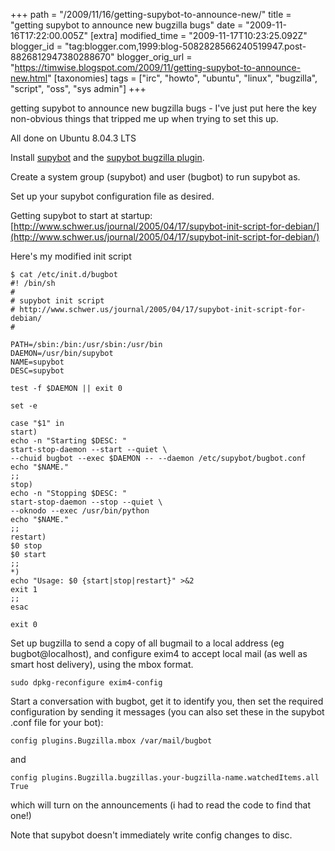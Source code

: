 +++
path = "/2009/11/16/getting-supybot-to-announce-new/"
title = "getting supybot to announce new bugzilla bugs"
date = "2009-11-16T17:22:00.005Z"
[extra]
modified_time = "2009-11-17T10:23:25.092Z"
blogger_id = "tag:blogger.com,1999:blog-5082828566240519947.post-8826812947380288670"
blogger_orig_url = "https://timwise.blogspot.com/2009/11/getting-supybot-to-announce-new.html"
[taxonomies]
tags = ["irc", "howto", "ubuntu", "linux", "bugzilla", "script", "oss", "sys admin"]
+++

getting supybot to announce new bugzilla bugs - I've just put here the key non-obvious things that tripped me up when trying to set this up.

All done on Ubuntu 8.04.3 LTS

Install [supybot](http://sourceforge.net/projects/supybot/) and the [supybot bugzilla plugin](http://code.google.com/p/supybot-bugzilla/).

Create a system group (supybot) and user (bugbot) to run supybot as.

Set up your supybot configuration file as desired.

Getting supybot to start at startup:
[http://www.schwer.us/journal/2005/04/17/supybot-init-script-for-debian/](http://www.schwer.us/journal/2005/04/17/supybot-init-script-for-debian/)

Here's my modified init script

```
$ cat /etc/init.d/bugbot
#! /bin/sh
#
# supybot init script
# http://www.schwer.us/journal/2005/04/17/supybot-init-script-for-debian/
#

PATH=/sbin:/bin:/usr/sbin:/usr/bin
DAEMON=/usr/bin/supybot
NAME=supybot
DESC=supybot

test -f $DAEMON || exit 0

set -e

case "$1" in
start)
echo -n "Starting $DESC: "
start-stop-daemon --start --quiet \
--chuid bugbot --exec $DAEMON -- --daemon /etc/supybot/bugbot.conf
echo "$NAME."
;;
stop)
echo -n "Stopping $DESC: "
start-stop-daemon --stop --quiet \
--oknodo --exec /usr/bin/python
echo "$NAME."
;;
restart)
$0 stop
$0 start
;;
*)
echo "Usage: $0 {start|stop|restart}" >&2
exit 1
;;
esac

exit 0
```

Set up bugzilla to send a copy of all bugmail to a local address (eg bugbot@localhost), and configure exim4 to accept local mail (as well as smart host delivery), using the mbox format.

    sudo dpkg-reconfigure exim4-config

Start a conversation with bugbot, get it to identify you, then set the required configuration by sending it messages (you can also set these in the supybot .conf file for your bot):

    config plugins.Bugzilla.mbox /var/mail/bugbot

and

    config plugins.Bugzilla.bugzillas.your-bugzilla-name.watchedItems.all True

which will turn on the announcements (i had to read the code to find that one!)

Note that supybot doesn't immediately write config changes to disc.
